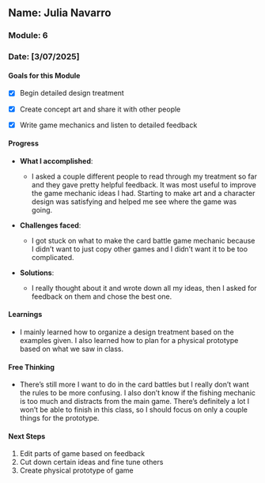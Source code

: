 ## Name: Julia Navarro
### Module: 6

### Date: [3/07/2025]

#### Goals for this Module

- [X] Begin detailed design treatment
- [X] Create concept art and share it with other people
- [X] Write game mechanics and listen to detailed feedback 


#### Progress
- **What I accomplished**:
  - I asked a couple different people to read through my treatment so far and they gave pretty helpful feedback. It was most useful to improve the game mechanic ideas I had. Starting to make art and a character design was satisfying and helped me see where the game was going. 

- **Challenges faced**:
  -  I got stuck on what to make the card battle game mechanic because I didn’t want to just copy other games and I didn’t want it to be too complicated. 
- **Solutions**:
  - I really thought about it and wrote down all my ideas, then I asked for feedback on them and chose the best one.

#### Learnings
- I mainly learned how to organize a design treatment based on the examples given. I also learned how to plan for a physical prototype based on what we saw in class. 

#### Free Thinking
- There’s still more I want to do in the card battles but I really don’t want the rules to be more confusing. I also don’t know if the fishing mechanic is too much and distracts from the main game. There’s definitely a lot I won’t be able to finish in this class, so I should focus on only a couple things for the prototype. 


#### Next Steps
1. Edit parts of game based on feedback
2. Cut down certain ideas and fine tune others
3. Create physical prototype of game
